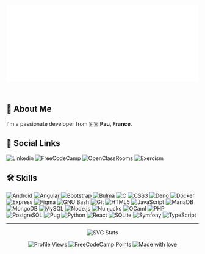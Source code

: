 <header>
<div align="center">

![Hi I'm Lucàs👋](assets/banner.svg)

</div>
</header>

## 🚀 About Me

I'm a passionate developer from 🇫🇷 **Pau, France**.

## 🔗 Social Links

![Linkedin](https://img.shields.io/static/v1?message=LinkedIn&style=for-the-badge&logo=linkedin&logoColor=white&label=+&color=0A66C2&link=https%3A%2F%2Fwww.linkedin.com%2Fin%2Flucasvbr)
![FreeCodeCamp](https://img.shields.io/static/v1?message=freeCodeCamp&style=for-the-badge&logo=freecodecamp&logoColor=white&label=+&color=0A0A23&link=https%3A%2F%2Fwww.freecodecamp.org%2FLucasVbr)
![OpenClassRooms](https://img.shields.io/static/v1?message=OpenClassRooms&style=for-the-badge&logoColor=white&label=+&color=black&link=https%3A%2F%2Fopenclassrooms.com%2Ffr%2Fmembers%2F97j9zltv6225)
![Exercism](https://img.shields.io/static/v1?message=Exercism&style=for-the-badge&logo=exercism&logoColor=white&label=+&color=009CAB&link=https%3A%2F%2Fexercism.org%2Fprofiles%2FLucasVbr)

## 🛠 Skills

![Android](https://img.shields.io/static/v1?message=Android&logo=android&logoColor=white&label=+&color=3DDC84)
![Angular](https://img.shields.io/static/v1?message=Angular&logo=angular&logoColor=white&label=+&color=DD0031)
![Bootstrap](https://img.shields.io/static/v1?message=Bootstrap&logo=bootstrap&logoColor=white&label=+&color=7952B3)
![Bulma](https://img.shields.io/static/v1?message=Bulma&logo=bulma&logoColor=white&label=+&color=00D1B2)
![C](https://img.shields.io/static/v1?message=C&logo=c&logoColor=white&label=+&color=A8B9CC)
![CSS3](https://img.shields.io/static/v1?message=CSS3&logo=css3&logoColor=white&label=+&color=1572B6)
![Deno](https://img.shields.io/static/v1?message=Deno&logo=deno&logoColor=white&label=+&color=000000)
![Docker](https://img.shields.io/static/v1?message=Docker&logo=docker&logoColor=white&label=+&color=2496ED)
![Express](https://img.shields.io/static/v1?message=Express&logo=express&logoColor=white&label=+&color=000000)
![Figma](https://img.shields.io/static/v1?message=Figma&logo=figma&logoColor=white&label=+&color=F24E1E)
![GNU Bash](https://img.shields.io/static/v1?message=GNU_Bash&logo=gnubash&logoColor=white&label=+&color=4EAA25)
![Git](https://img.shields.io/static/v1?message=Git&logo=git&logoColor=white&label=+&color=F05032)
![HTML5](https://img.shields.io/static/v1?message=HTML5&logo=html5&logoColor=white&label=+&color=E34F26)
![JavaScript](https://img.shields.io/static/v1?message=JavaScript&logo=javascript&logoColor=white&label=+&color=F7DF1E)
![MariaDB](https://img.shields.io/static/v1?message=MariaDB&logo=mariadb&logoColor=white&label=+&color=003545)
![MongoDB](https://img.shields.io/static/v1?message=MongoDB&logo=mongodb&logoColor=white&label=+&color=47A248)
![MySQL](https://img.shields.io/static/v1?message=MySQL&logo=mysql&logoColor=white&label=+&color=4479A1)
![Node.js](https://img.shields.io/static/v1?message=Node.js&logo=nodedotjs&logoColor=white&label=+&color=339933)
![Nunjucks](https://img.shields.io/static/v1?message=Nunjucks&logo=nunjucks&logoColor=white&label=+&color=1C4913)
![OCaml](https://img.shields.io/static/v1?message=OCaml&logo=ocaml&logoColor=white&label=+&color=EC6813)
![PHP](https://img.shields.io/static/v1?message=PHP&logo=php&logoColor=white&label=+&color=777BB4)
![PostgreSQL](https://img.shields.io/static/v1?message=PostgreSQL&logo=postgresql&logoColor=white&label=+&color=4169E1)
![Pug](https://img.shields.io/static/v1?message=Pug&logo=pug&logoColor=white&label=+&color=A86454)
![Python](https://img.shields.io/static/v1?message=Python&logo=python&logoColor=white&label=+&color=3776AB)
![React](https://img.shields.io/static/v1?message=React&logo=react&logoColor=white&label=+&color=61DAFB)
![SQLite](https://img.shields.io/static/v1?message=SQLite&logo=sqlite&logoColor=white&label=+&color=003B57)
![Symfony](https://img.shields.io/static/v1?message=Symfony&logo=symfony&logoColor=white&label=+&color=000000)
![TypeScript](https://img.shields.io/static/v1?message=TypeScript&logo=typescript&logoColor=white&label=+&color=3178C6)

---

<footer>
<div align="center">

![SVG Stats](https://github-stats-alpha.vercel.app/api?username=LucasVbr&cc=000&tc=fff&ic=fff&bc=000)

![Profile Views](https://komarev.com/ghpvc/?username=lucasvbr&amp;amp;amp;label=Profile%20views&amp;amp;amp;color=0e75b6&amp;amp;amp;style=flat)
![FreeCodeCamp Points](https://img.shields.io/freecodecamp/points/lucasvbr?label=FreeCodeCamp%20points)
![Made with love](https://img.shields.io/badge/-made%20with%20%E2%9D%A4%EF%B8%8F-red)

</div>
</footer>